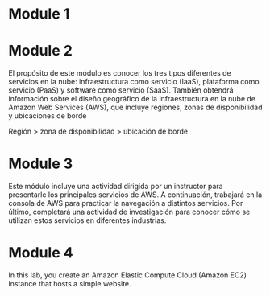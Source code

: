# Module 1
# Module 2
El propósito de este módulo es conocer los tres tipos diferentes de servicios en la nube: infraestructura como servicio (IaaS), plataforma como servicio (PaaS) y software como servicio (SaaS). También obtendrá información sobre el diseño geográfico de la infraestructura en la nube de Amazon Web Services (AWS), que incluye regiones, zonas de disponibilidad y ubicaciones de borde

Región > zona de disponibilidad > ubicación de borde

# Module 3
Este módulo incluye una actividad dirigida por un instructor para presentarle los principales servicios de AWS. A continuación, trabajará en la consola de AWS para practicar la navegación a distintos servicios. Por último, completará una actividad de investigación para conocer cómo se utilizan estos servicios en diferentes industrias.

# Module 4
In this lab, you create an Amazon Elastic Compute Cloud (Amazon EC2) instance that hosts a simple website.
